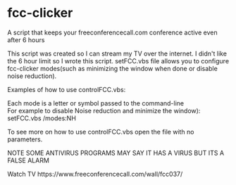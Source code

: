 # fcc-clicker
A script that keeps your freeconferencecall.com conference active even after 6 hours
<p>
  This script was created so I can stream my TV over the internet. I didn't like the
  6 hour limit so I wrote this script. setFCC.vbs file allows you to configure fcc-clicker
  modes(such as minimizing the window when done or disable noise reduction).
</p>
Examples of how to use controlFCC.vbs:
<p>
  Each mode is a letter or symbol passed to the command-line<br>
  For example to disable Noise reduction and minimize the window):<br>
  setFCC.vbs /modes:NH<p>
  </p>
<p>
  To see more on how to use controlFCC.vbs open the file with no parameters.
</p>
<p>
  NOTE SOME ANTIVIRUS PROGRAMS MAY SAY IT HAS A VIRUS BUT ITS A FALSE ALARM
</p>
Watch TV https://www.freeconferencecall.com/wall/fcc037/
